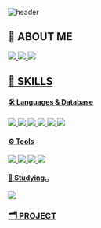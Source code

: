 ![header](https://capsule-render.vercel.app/api?type=Waving&color=c597fc&height=200&section=header&text=🍋Hi%20there&fontSize=75&fontColor=FFFFFF)

## 🍋 ABOUT ME
<p>
  <a href=""><img src="https://img.shields.io/badge/Portfolio-000000?style=flat-square&logo=notion&logoColor=white">
  <a href="https://github.com/SIHYEONee"><img src="https://img.shields.io/badge/Github-181717?style=flat-square&logo=github&logoColor=white">
  <a href="mailto:ls477656@gmail.com"><img src="https://img.shields.io/badge/Gmail-EA4335?style=flat-square&logo=gmail&logoColor=white">
</p>



## 💪 SKILLS 
    

#### 🛠 Languages & Database
<p>
  <img src="https://img.shields.io/badge/JAVA-007396?style=flat-square&logo=openjdk&logoColor=white">
  <img src="https://img.shields.io/badge/ORACLE-F80000?style=flat-square&logo=oracle&logoColor=white">
  <img src="https://img.shields.io/badge/MySQL-4479A1?style=flat-square&logo=mysql&logoColor=white">
  <img src="https://img.shields.io/badge/JavaScript-F7DF1E?style=flat-square&logo=javascript&logoColor=white">
  <img src="https://img.shields.io/badge/HTML5-E34F26?style=flat-square&logo=html5&logoColor=white">
  <img src="https://img.shields.io/badge/CSS-1572B6?style=flat-square&logo=css3&logoColor=white">
</p>

#### ⚙ Tools
<p>
  <img src="https://img.shields.io/badge/Git-F05032?style=flat-square&logo=git&logoColor=white">
  <img src="https://img.shields.io/badge/Eclipse-2C2255?style=flat-square&logo=eclipseide&logoColor=white">
  <img src="https://img.shields.io/badge/IntelliJ-000000?style=flat-square&logo=intellijidea&logoColor=white">
  <img src="https://img.shields.io/badge/VSCode-007ACC?style=flat-square&logo=visualstudiocode&logoColor=white">
  </p>

  
  #### 📓 Studying..
  <p>
  <img src="https://img.shields.io/badge/Spring-6DB33F?style=flat-square&logo=spring&logoColor=white">

  </p>
  

    

    
### 🗂 PROJECT
    
## 
    
<!--

  #### 🎈 Interested in..
  <p>
    <img src="https://img.shields.io/badge/Spring Boot-6DB33F?style=flat-square&logo=springboot&logoColor=white">
  <img src="https://img.shields.io/badge/AWS-232F3E?style=flat-square&logo=amazonaws&logoColor=white">
  <img src="https://img.shields.io/badge/Gradle-02303A?style=flat-square&logo=gradle&logoColor=white">
  <img src="https://img.shields.io/badge/Node.js-339933?style=flat-square&logo=node.js&logoColor=white">
  <img src="https://img.shields.io/badge/Python-3776AB?style=flat-square&logo=python&logoColor=white">
  <img src="https://img.shields.io/badge/django-092E20?style=flat-square&logo=django&logoColor=white">
  <img src="https://img.shields.io/badge/Kotlin-7F52FF?style=flat-square&logo=kotlin&logoColor=white">
  <img src="https://img.shields.io/badge/Flutter-02569B?style=flat-square&logo=flutter&logoColor=white">  
  </p>


뱃지 스타일
style=plastic
style=flat
style=flat-square
style=for-the-badge
style=social

  <img src="https://img.shields.io/badge/React-61DAFB?style=flat-square&logo=react&logoColor=white">
  <img src="https://img.shields.io/badge/TypeScript-3178C6?style=flat-square&logo=typescript&logoColor=white">
  <img src="https://img.shields.io/badge/Vue.js-4FC08D?style=flat-square&logo=vue.js&logoColor=white">
  <img src="https://img.shields.io/badge/Bootstrap-7952B3?style=flat-square&logo=bootstrap&logoColor=white">
  <img src="https://img.shields.io/badge/Docker-2496ED?style=flat-square&logo=docker&logoColor=white">



색상코드
FF7C62

<img src="https://img.shields.io/badge/쓰고자하는_텍스트-컬러코드?style=flat-square&logo=simpleicons에서_아이콘이름&logoColor=white"/></a>&nbsp 



  <img src="https://img.shields.io/badge/Vue.js-4FC08D?style=flat-square&logo=vue.js&logoColor=white">


백준티어
[![Solved.ac Profile](http://mazassumnida.wtf/api/generate_badge?boj=SIHYEONee)](https://solved.ac/SIHYEONee)<br/>
[![Solved.ac Profile](http://mazassumnida.wtf/api/generate_badge?boj=백준아이디)](https://solved.ac/백준아이디)


<h3>👩‍💻 My Github Stats</h3>
    
<div>
![Git stats](https://github-readme-stats-git-masterrstaa-rickstaa.vercel.app/api?username=SIHYEONee&&show_icons=true&theme=다크)
![Anurag's GitHub stats](https://github-readme-stats.vercel.app/api?SIHYEONee=anuraghazra&show_icons=true&bg_color=00000000)
</div>
![Anurag's GitHub stats](https://github-readme-stats.vercel.app/api?username=SIHYEONee&show_icons=true&theme=shades-of-purple)


**SIHYEONee/SIHYEONee** is a ✨ _special_ ✨ repository because its `README.md` (this file) appears on your GitHub profile.

Here are some ideas to get you started:

- 🔭 I’m currently working on ...
- 🌱 I’m currently learning ...
- 👯 I’m looking to collaborate on ...
- 🤔 I’m looking for help with ...
- 💬 Ask me about ...
- 📫 How to reach me: ...
- 😄 Pronouns: ...
- ⚡ Fun fact: ...
-->

